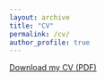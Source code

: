 ```yaml
---
layout: archive
title: "CV"
permalink: /cv/
author_profile: true
---
```


[Download my CV (PDF)](/assets/cv_new.pdf)

